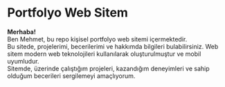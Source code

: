 # Portfolyo Web Sitem

**Merhaba!**  
Ben Mehmet, bu repo kişisel portfolyo web sitemi içermektedir.  
Bu sitede, projelerimi, becerilerimi ve hakkımda bilgileri bulabilirsiniz. Web sitem modern web teknolojileri kullanılarak oluşturulmuştur ve mobil uyumludur.  
Sitemde, üzerinde çalıştığım projeleri, kazandığım deneyimleri ve sahip olduğum becerileri sergilemeyi amaçlıyorum.
